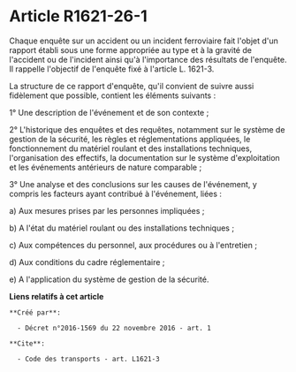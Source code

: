 # Article R1621-26-1

Chaque enquête sur un accident ou un incident ferroviaire fait l'objet d'un rapport établi sous une forme appropriée au type
et à la gravité de l'accident ou de l'incident ainsi qu'à l'importance des résultats de l'enquête. Il rappelle l'objectif de
l'enquête fixé à l'article L. 1621-3. 

La structure de ce rapport d'enquête, qu'il convient de suivre aussi fidèlement que possible, contient les éléments
suivants : 

1° Une description de l'événement et de son contexte ; 

2° L'historique des enquêtes et des requêtes, notamment sur le système de gestion de la sécurité, les règles et
réglementations appliquées, le fonctionnement du matériel roulant et des installations techniques, l'organisation des
effectifs, la documentation sur le système d'exploitation et les événements antérieurs de nature comparable ; 

3° Une analyse et des conclusions sur les causes de l'événement, y compris les facteurs ayant contribué à l'événement,
liées : 

a) Aux mesures prises par les personnes impliquées ; 

b) A l'état du matériel roulant ou des installations techniques ; 

c) Aux compétences du personnel, aux procédures ou à l'entretien ; 

d) Aux conditions du cadre réglementaire ; 

e) A l'application du système de gestion de la sécurité.

**Liens relatifs à cet article**

	**Créé par**:

	  - Décret n°2016-1569 du 22 novembre 2016 - art. 1

	**Cite**:

	  - Code des transports - art. L1621-3
